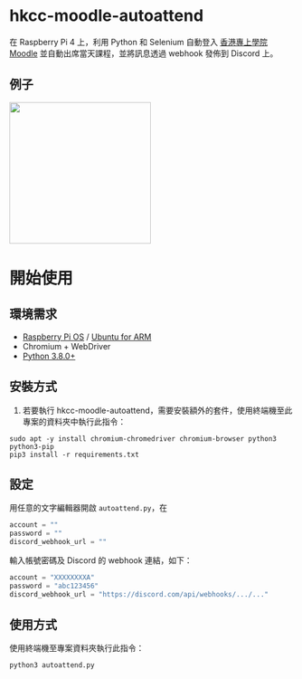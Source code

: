 # hkcc-moodle-autoattend
在 Raspberry Pi 4 上，利用 Python 和 Selenium 自動登入 [香港專上學院 Moodle](https://moodle.cpce-polyu.edu.hk/) 並自動出席當天課程，並將訊息透過 webhook 發佈到 Discord 上。

## 例子
<img src="https://i.imgur.com/IfQns5P.png" width="250">

# 開始使用
## 環境需求
- [Raspberry Pi OS](https://www.raspberrypi.org/software/) / [Ubuntu for ARM](https://ubuntu.com/download/raspberry-pi)
- Chromium + WebDriver
- [Python 3.8.0+](https://www.python.org/)

## 安裝方式
1. 若要執行 hkcc-moodle-autoattend，需要安裝額外的套件，使用終端機至此專案的資料夾中執行此指令：

```
sudo apt -y install chromium-chromedriver chromium-browser python3 python3-pip
pip3 install -r requirements.txt
```

## 設定
用任意的文字編輯器開啟 `autoattend.py`，在
```py
account = ""
password = ""
discord_webhook_url = ""
```
輸入帳號密碼及 Discord 的 webhook 連結，如下：
```py
account = "XXXXXXXXA"
password = "abc123456"
discord_webhook_url = "https://discord.com/api/webhooks/.../..."
```

## 使用方式
使用終端機至專案資料夾執行此指令：
```
python3 autoattend.py
```
